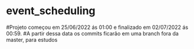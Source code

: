 # event_scheduling
#Projeto começou em 25/06/2022 ás 01:00 e finalizado em 02/07/2022 ás 00:59.
#A partir dessa data os commits ficarão em uma branch fora da master, para estudos

